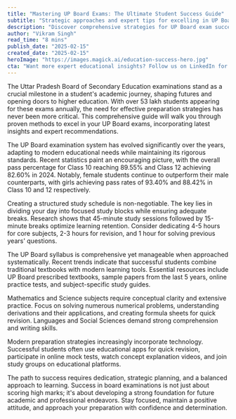 ```yaml
---
title: "Mastering UP Board Exams: The Ultimate Student Success Guide"
subtitle: "Strategic approaches and expert tips for excelling in UP Board examinations"
description: "Discover comprehensive strategies for UP Board exam success, including time management techniques, subject-specific approaches, and modern preparation methods. With pass rates reaching new highs, learn how to optimize your study routine and excel in your board examinations."
author: "Vikram Singh"
read_time: "8 mins"
publish_date: "2025-02-15"
created_date: "2025-02-15"
heroImage: "https://images.magick.ai/education-success-hero.jpg"
cta: "Want more expert educational insights? Follow us on LinkedIn for regular updates on exam preparation strategies, success stories, and the latest developments in education."
---
```


The Uttar Pradesh Board of Secondary Education examinations stand as a crucial milestone in a student's academic journey, shaping futures and opening doors to higher education. With over 53 lakh students appearing for these exams annually, the need for effective preparation strategies has never been more critical. This comprehensive guide will walk you through proven methods to excel in your UP Board exams, incorporating latest insights and expert recommendations.

The UP Board examination system has evolved significantly over the years, adapting to modern educational needs while maintaining its rigorous standards. Recent statistics paint an encouraging picture, with the overall pass percentage for Class 10 reaching 89.55% and Class 12 achieving 82.60% in 2024. Notably, female students continue to outperform their male counterparts, with girls achieving pass rates of 93.40% and 88.42% in Class 10 and 12 respectively.

Creating a structured study schedule is non-negotiable. The key lies in dividing your day into focused study blocks while ensuring adequate breaks. Research shows that 45-minute study sessions followed by 15-minute breaks optimize learning retention. Consider dedicating 4-5 hours for core subjects, 2-3 hours for revision, and 1 hour for solving previous years' questions.

The UP Board syllabus is comprehensive yet manageable when approached systematically. Recent trends indicate that successful students combine traditional textbooks with modern learning tools. Essential resources include UP Board prescribed textbooks, sample papers from the last 5 years, online practice tests, and subject-specific study guides.

Mathematics and Science subjects require conceptual clarity and extensive practice. Focus on solving numerous numerical problems, understanding derivations and their applications, and creating formula sheets for quick revision. Languages and Social Sciences demand strong comprehension and writing skills.

Modern preparation strategies increasingly incorporate technology. Successful students often use educational apps for quick revision, participate in online mock tests, watch concept explanation videos, and join study groups on educational platforms.

The path to success requires dedication, strategic planning, and a balanced approach to learning. Success in board examinations is not just about scoring high marks; it's about developing a strong foundation for future academic and professional endeavors. Stay focused, maintain a positive attitude, and approach your preparation with confidence and determination.